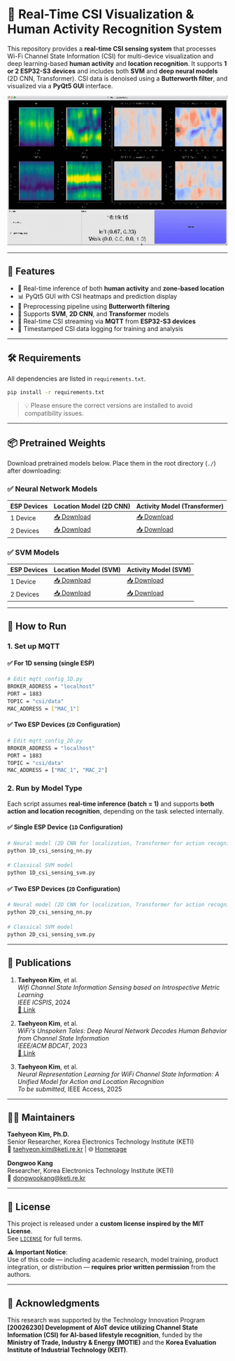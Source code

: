 # 📡 Real-Time CSI Visualization & Human Activity Recognition System

This repository provides a **real-time CSI sensing system** that processes Wi-Fi Channel State Information (CSI) for multi-device visualization and deep learning-based **human activity** and **location recognition**. It supports **1 or 2 ESP32-S3 devices** and includes both **SVM** and **deep neural models** (2D CNN, Transformer). CSI data is denoised using a **Butterworth filter**, and visualized via a **PyQt5 GUI** interface.

<div align="center">
  <img src="./csi_sensing_demo.gif" width="550">
</div>

---

## 🔧 Features

- 🧠 Real-time inference of both **human activity** and **zone-based location**
- 📊 PyQt5 GUI with CSI heatmaps and prediction display
- 🧼 Preprocessing pipeline using **Butterworth filtering**
- 🧮 Supports **SVM**, **2D CNN**, and **Transformer** models
- 📡 Real-time CSI streaming via **MQTT** from **ESP32-S3 devices**
- 💾 Timestamped CSI data logging for training and analysis

---

## 🛠 Requirements

All dependencies are listed in `requirements.txt`.

```bash
pip install -r requirements.txt
```

> 💡 Please ensure the correct versions are installed to avoid compatibility issues.

---

## 📦 Pretrained Weights

Download pretrained models below. Place them in the root directory (`./`) after downloading:

### ✅ Neural Network Models

| ESP Devices | Location Model (2D CNN) | Activity Model (Transformer) |
|-------------|-------------------------|-------------------------------|
| 1 Device    | [📥 Download](https://drive.google.com/file/d/1-DPTa-9CMdbhfu3GDwL2p36T3q4jzIPi/view?usp=sharing) | [📥 Download](https://drive.google.com/file/d/1OkoV1TwQydeG0R5AZbvKDd3y8CrKsPua/view?usp=sharing) |
| 2 Devices   | [📥 Download](https://drive.google.com/file/d/1YQeQKdtMYZAnctU5RaQji7DVGoKeZxx_/view?usp=sharing) | [📥 Download](https://drive.google.com/file/d/15rCJSn-3p6Xfni8g_2sw8Hq94O1SqexV/view?usp=sharing) |

### ✅ SVM Models

| ESP Devices | Location Model (SVM) | Activity Model (SVM) |
|-------------|----------------------|------------------------|
| 1 Device    | [📥 Download](https://drive.google.com/file/d/17jUJa_uPXEo6bkPl4vTXvqy6wvpr1_dN/view?usp=sharing) | [📥 Download](https://drive.google.com/file/d/1SDWjVzpFo63i7JZcJ5ktC4P215xFW6fq/view?usp=sharing)|
| 2 Devices   | [📥 Download](https://drive.google.com/file/d/1j8yWBLsJ0pFZb19lf0mDa2y-BDXM11ai/view?usp=sharing) | [📥 Download](https://drive.google.com/file/d/1bPLGhz_xzEKq9VXHXnpI1cf5d53NlQTt/view?usp=sharing) |

---

## 🚀 How to Run

### 1. Set up MQTT

#### ✅ For 1D sensing (single ESP)

```bash
# Edit mqtt_config_1D.py 
BROKER_ADDRESS = "localhost"
PORT = 1883
TOPIC = "csi/data"
MAC_ADDRESS = ["MAC_1"]
```

#### ✅ Two ESP Devices (`2D` Configuration)

```bash
# Edit mqtt_config_2D.py 
BROKER_ADDRESS = "localhost"
PORT = 1883
TOPIC = "csi/data"
MAC_ADDRESS = ["MAC_1", "MAC_2"]
```

### 2. Run by Model Type

Each script assumes **real-time inference (batch = 1)** and supports **both action and location recognition**, depending on the task selected internally.

#### ✅ Single ESP Device (`1D` Configuration)

```bash
# Neural model (2D CNN for localization, Transformer for action recognition)
python 1D_csi_sensing_nn.py

# Classical SVM model
python 1D_csi_sensing_svm.py
```

#### ✅ Two ESP Devices (`2D` Configuration)

```bash
# Neural model (2D CNN for localization, Transformer for action recognition)
python 2D_csi_sensing_nn.py

# Classical SVM model
python 2D_csi_sensing_svm.py
```
---

## 📄 Publications

1. **Taehyeon Kim**, et al.  
   _Wifi Channel State Information Sensing based on Introspective Metric Learning_  
   *IEEE ICSPIS*, 2024  
   [🔗 Link](https://ieeexplore.ieee.org/abstract/document/10812595)

2. **Taehyeon Kim**, et al.  
   _WiFi's Unspoken Tales: Deep Neural Network Decodes Human Behavior from Channel State Information_  
   *IEEE/ACM BDCAT*, 2023  
   [🔗 Link](https://dl.acm.org/doi/abs/10.1145/3632366.3632374)

3. **Taehyeon Kim**, et al.  
   _Neural Representation Learning for WiFi Channel State Information: A Unified Model for Action and Location Recognition_  
   *To be submitted*, IEEE Access, 2025

---

## 🧑‍💻 Maintainers

**Taehyeon Kim, Ph.D.**  
Senior Researcher, Korea Electronics Technology Institute (KETI)  
📧 [taehyeon.kim@keti.re.kr](mailto:taehyeon.kim@keti.re.kr) | 🌐 [Homepage](https://rcard.re.kr/detail/OISRzd7ua0tW0A1zMEwbKQ/information)

**Dongwoo Kang**  
Researcher, Korea Electronics Technology Institute (KETI)  
📧 [dongwookang@keti.re.kr](mailto:dongwookang@keti.re.kr)

---

## 📜 License

This project is released under a **custom license inspired by the MIT License**.  
See [`LICENSE`](./LICENSE.txt) for full terms.

⚠️ **Important Notice**:  
Use of this code — including academic research, model training, product integration, or distribution — **requires prior written permission** from the authors.

---

## 🙏 Acknowledgments

This research was supported by the Technology Innovation Program **[20026230] Development of AIoT device utilizing Channel State Information (CSI) for AI-based lifestyle recognition**, funded by the **Ministry of Trade, Industry & Energy (MOTIE)** and the **Korea Evaluation Institute of Industrial Technology (KEIT)**.
